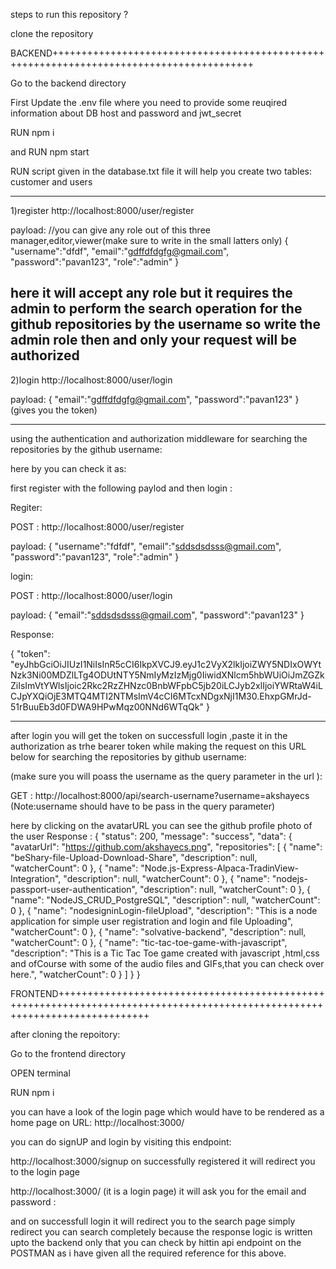 steps to run this repository ?

clone the repository






BACKEND+++++++++++++++++++++++++++++++++++++++++++++++++++++++++++++++++++++++++++++++++++++++++

Go to the backend directory 

First Update the .env file where you need to provide some reuqired information about DB host and password and jwt_secret

RUN npm i

and RUN npm start

RUN  script given in the database.txt file it will help you create two tables:
customer and users

----------------------------------------------------------------------------------------------------------
1)register
http://localhost:8000/user/register

payload:
//you can give any role out of this three manager,editor,viewer(make sure to write in the small latters only) 
{
    "username":"dfdf",
    "email":"gdffdfdgfg@gmail.com",
    "password":"pavan123",
    "role":"admin"
}

here it will accept any role but it requires the admin to perform the search operation for the github repositories by the username so write the admin role then and only your request will be authorized 
----------------------------------------------------------------------------------------------------------
2)login
http://localhost:8000/user/login

payload:
{
   "email":"gdffdfdgfg@gmail.com",
    "password":"pavan123"
}
(gives you the token)

-----------------------------------------------------------------------------------------------------------

using the authentication and authorization middleware for searching the repositories by the github username:

here by you can check it as:

first register with the following paylod and then login :

Regiter:

POST : http://localhost:8000/user/register

payload:
{
    "username":"fdfdf",
    "email":"sddsdsdsss@gmail.com",
    "password":"pavan123",
    "role":"admin"
}


login:

POST : http://localhost:8000/user/login

payload:
{
   "email":"sddsdsdsss@gmail.com",
    "password":"pavan123"
}

Response:

{
    "token": "eyJhbGciOiJIUzI1NiIsInR5cCI6IkpXVCJ9.eyJ1c2VyX2lkIjoiZWY5NDIxOWYtNzk3Ni00MDZlLTg4ODUtNTY5NmIyMzIzMjg0IiwidXNlcm5hbWUiOiJmZGZkZiIsImVtYWlsIjoic2Rkc2RzZHNzc0BnbWFpbC5jb20iLCJyb2xlIjoiYWRtaW4iLCJpYXQiOjE3MTQ4MTI2NTMsImV4cCI6MTcxNDgxNjI1M30.EhxpGMrJd-51rBuuEb3d0FDWA9HPwMqz00NNd6WTqQk"
}




------------------------------------------------------------------
after login you will get the token on successfull login ,paste it in the authorization as trhe bearer token while making the request on this URL below for searching the repositories by github username:

(make sure you will poass the username as the query parameter in the url ):



GET : http://localhost:8000/api/search-username?username=akshayecs     (Note:username should have to be pass in the query parameter)

here by clicking on the avatarURL you can see the github profile photo of the user
Response : 
{
    "status": 200,
    "message": "success",
    "data": {
        "avatarUrl": "https://github.com/akshayecs.png",
        "repositories": [
            {
                "name": "beShary-file-Upload-Download-Share",
                "description": null,
                "watcherCount": 0
            },
            {
                "name": "Node.js-Express-Alpaca-TradinView-Integration",
                "description": null,
                "watcherCount": 0
            },
            {
                "name": "nodejs-passport-user-authentication",
                "description": null,
                "watcherCount": 0
            },
            {
                "name": "NodeJS_CRUD_PostgreSQL",
                "description": null,
                "watcherCount": 0
            },
            {
                "name": "nodesigninLogin-fileUpload",
                "description": "This is a  node application for simple user registration and login and file Uploading",
                "watcherCount": 0
            },
            {
                "name": "solvative-backend",
                "description": null,
                "watcherCount": 0
            },
            {
                "name": "tic-tac-toe-game-with-javascript",
                "description": "This is a Tic Tac Toe game created with javascript ,html,css and ofCourse with some of the audio files and GIFs,that you can check over here.",
                "watcherCount": 0
            }
        ]
    }
}




FRONTEND++++++++++++++++++++++++++++++++++++++++++++++++++++++++++++++++++++++++++++++++++++++++++++++++++++++++++++++++++++++++++++

after cloning the repoitory:

Go to the frontend directory

OPEN terminal

RUN npm i 

you can have a look of the login page which would have to be rendered as a home page on URL: http://localhost:3000/

you can do signUP and login by visiting this endpoint:

http://localhost:3000/signup  on successfully registered it will redirect you to the login page

http://localhost:3000/   (it is a login page)   it will ask you for the email and password :

and on successfull login it will redirect you to the search page simply redirect you can search completely because the response logic is written upto the backend only that you can check by hittin api endpoint on the POSTMAN as i have given all the required reference for this above.



